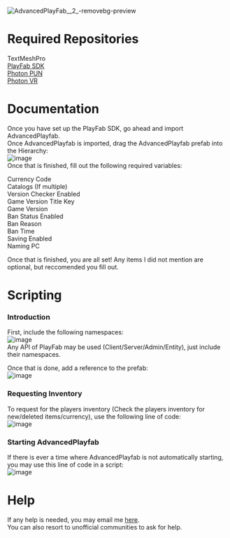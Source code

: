 ![AdvancedPlayFab__2_-removebg-preview](https://user-images.githubusercontent.com/125162270/231316691-fdf08a86-1339-4960-b28e-a8f5d64ba26a.png)

# Required Repositories
TextMeshPro  
[PlayFab SDK](https://github.com/PlayFab/UnitySDK)  
[Photon PUN](https://assetstore.unity.com/packages/tools/network/pun-2-free-119922)  
[Photon VR](https://github.com/fchb1239/PhotonVR)

# Documentation
Once you have set up the PlayFab SDK, go ahead and import AdvancedPlayfab.  
Once AdvancedPlayfab is imported, drag the AdvancedPlayfab prefab into the Hierarchy:  
![image](https://github.com/Japiter/AdvancedPlayfab/assets/125162270/82573f92-11fb-4d66-bca3-5a3110f8a532)  
Once that is finished, fill out the following required variables:  

Currency Code  
Catalogs (If multiple)  
Version Checker Enabled  
Game Version Title Key  
Game Version  
Ban Status Enabled  
Ban Reason  
Ban Time  
Saving Enabled  
Naming PC  

Once that is finished, you are all set! Any items I did not mention are optional, but reccomended you fill out.

# Scripting
### Introduction
First, include the following namespaces:  
![image](https://github.com/Japiter/AdvancedPlayfab/assets/125162270/2163817a-1426-4c4f-a50e-0ce33afccee4)  
Any API of PlayFab may be used (Client/Server/Admin/Entity), just include their namespaces.  

Once that is done, add a reference to the prefab:  
![image](https://github.com/Japiter/AdvancedPlayfab/assets/125162270/322b04d0-a31e-41a0-a828-2f4d34955aa1)

### Requesting Inventory
To request for the players inventory (Check the players inventory for new/deleted items/currency), use the following line of code:  
![image](https://github.com/Japiter/AdvancedPlayfab/assets/125162270/3a811810-ab3e-4c37-8590-e69b7c1a5439)

### Starting AdvancedPlayfab
If there is ever a time where AdvancedPlayfab is not automatically starting, you may use this line of code in a script:  
![image](https://github.com/Japiter/AdvancedPlayfab/assets/125162270/b2b0e9b3-66ec-4382-9408-d8b1e3f068c8)

# Help
If any help is needed, you may email me [here](mailto:advancedplayfab@gmail.com).  
You can also resort to unofficial communities to ask for help.
